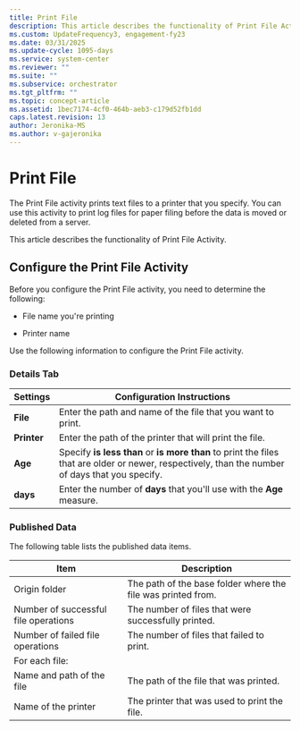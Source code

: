 ```yaml
---
title: Print File
description: This article describes the functionality of Print File Activity.
ms.custom: UpdateFrequency3, engagement-fy23
ms.date: 03/31/2025
ms.update-cycle: 1095-days
ms.service: system-center
ms.reviewer: ""
ms.suite: ""
ms.subservice: orchestrator
ms.tgt_pltfrm: ""
ms.topic: concept-article
ms.assetid: 1bec7174-4cf0-464b-aeb3-c179d52fb1dd
caps.latest.revision: 13
author: Jeronika-MS
ms.author: v-gajeronika
---
```

# Print File

The Print File activity prints text files to a printer that you specify. You can use this activity to print log files for paper filing before the data is moved or deleted from a server.  

This article describes the functionality of Print File Activity.

## Configure the Print File Activity

 Before you configure the Print File activity, you need to determine the following:  

- File name you're printing 

- Printer name

Use the following information to configure the Print File activity.  

### Details Tab  

|Settings|Configuration Instructions|  
|--------------|--------------------------------|  
|**File**|Enter the path and name of the file that you want to print.|  
|**Printer**|Enter the path of the printer that will print the file.|  
|**Age**|Specify **is less than** or **is more than** to print the files that are older or newer, respectively, than the number of days that you specify.|  
|**days**|Enter the number of **days** that you'll use with the **Age** measure.|  

### Published Data

 The following table lists the published data items.  

|Item|Description|  
|----------|-----------------|  
|Origin folder|The path of the base folder where the file was printed from.|  
|Number of successful file operations|The number of files that were successfully printed.|  
|Number of failed file operations|The number of files that failed to print.|  
|For each file:|  
|Name and path of the file|The path of the file that was printed.|  
|Name of the printer|The printer that was used to print the file.|
